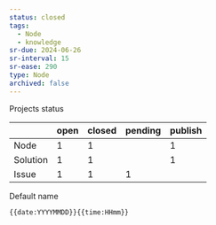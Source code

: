 ```yaml
---
status: closed
tags:
  - Node
  - knowledge
sr-due: 2024-06-26
sr-interval: 15
sr-ease: 290
type: Node
archived: false
---
```


Projects status

|          | open | closed | pending | publish |
| -------- | ---- | ------ | ------- | ------- |
| Node     | 1    | 1      |         | 1       |
| Solution | 1    | 1      |         | 1       |
| Issue    | 1    | 1      | 1       |         |

Default name

`{{date:YYYYMMDD}}{{time:HHmm}}`